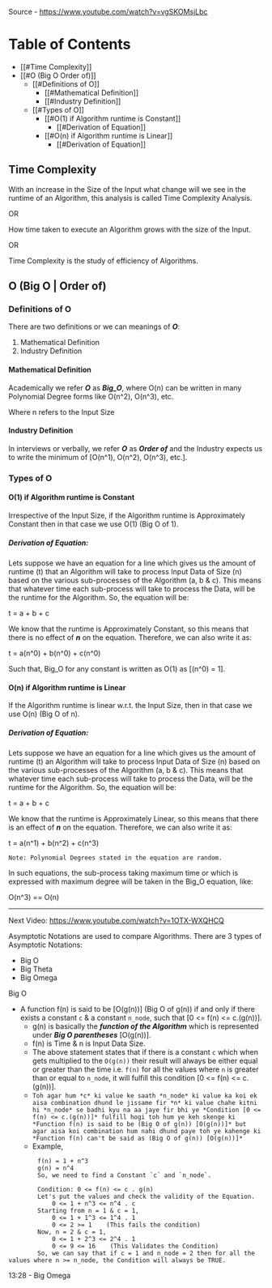 Source - https://www.youtube.com/watch?v=vgSKOMsjLbc
# Table of Contents

- [[#Time Complexity]]
- [[#O (Big O Order of)]]
	- [[#Definitions of O]]
		- [[#Mathematical Definition]]
		- [[#Industry Definition]]
	- [[#Types of O]]
		- [[#O(1) if Algorithm runtime is Constant]]
			- [[#Derivation of Equation]]
		- [[#O(n) if Algorithm runtime is Linear]]
			- [[#Derivation of Equation]]
## Time Complexity

With an increase in the Size of the Input what change will we see in the runtime of an Algorithm, this analysis is called Time Complexity Analysis.

OR

How time taken to execute an Algorithm grows with the size of the Input.

OR

Time Complexity is the study of efficiency of Algorithms.

## O (Big O | Order of)
### Definitions of O

There are two definitions or we can meanings of ***O***:
1. Mathematical Definition
2. Industry Definition
#### Mathematical Definition

Academically we refer ***O*** as ***Big_O***, where O(n) can be written in many Polynomial Degree forms like O(n^2), O(n^3), etc.

Where n refers to the Input Size

#### Industry Definition

In interviews or verbally, we refer ***O*** as ***Order of*** and the Industry expects us to write the minimum of [O(n^1), O(n^2), O(n^3), etc.].

### Types of O

#### O(1) if Algorithm runtime is Constant

Irrespective of the Input Size, if the Algorithm runtime is Approximately Constant then in that case we use O(1) (Big O of 1).
##### Derivation of Equation:

Lets suppose we have an equation for a line which gives us the amount of runtime (t) that an Algorithm will take to process Input Data of Size (n) based on the various sub-processes of the Algorithm (a, b & c). This means that whatever time each sub-process will take to process the Data, will be the runtime for the Algorithm. So, the equation will be:

t = a + b + c

We know that the runtime is Approximately Constant, so this means that there is no effect of ***n*** on the equation. Therefore, we can also write it as:

t = a(n^0) + b(n^0) + c(n^0)

Such that, Big_O for any constant is written as O(1) as [(n^0) = 1].

#### O(n) if Algorithm runtime is Linear

If the Algorithm runtime is linear w.r.t. the Input Size, then in that case we use O(n) (Big O of n).
##### Derivation of Equation:

Lets suppose we have an equation for a line which gives us the amount of runtime (t) an Algorithm will take to process Input Data of Size (n) based on the various sub-processes of the Algorithm (a, b & c). This means that whatever time each sub-process will take to process the Data, will be the runtime for the Algorithm. So, the equation will be:

t = a + b + c

We know that the runtime is Approximately Linear, so this means that there is an effect of ***n*** on the equation. Therefore, we can also write it as:

t = a(n^1) + b(n^2) + c(n^3)

	Note: Polynomial Degrees stated in the equation are random.

In such equations, the sub-process taking maximum time or which is expressed with maximum degree will be taken in the Big_O equation, like:

O(n^3) == O(n)

___

Next Video: https://www.youtube.com/watch?v=1OTX-WXQHCQ

Asymptotic Notations are used to compare Algorithms.
There are 3 types of Asymptotic Notations:
- Big O
- Big Theta
- Big Omega

Big O
- A function f(n) is said to be [O(g(n))] (Big O of g(n)) if and only if there exists a constant `c` & a constant `n_node`, such that [0 <= f(n) <= c.(g(n))].
	- g(n) is basically the ***function of the Algorithm*** which is represented under ***Big O parentheses*** [O(g(n))].
	- f(n) is Time & n is Input Data Size.
	- The above statement states that if there is a constant `c` which when gets multiplied to the `O(g(n))` their result will always be either equal or greater than the time i.e. `f(n)` for all the values where `n` is greater than or equal to `n_node`, it will fulfill this condition [0 <= f(n) <= c.(g(n))].
	- `Toh agar hum *c* ki value ke saath *n_node* ki value ka koi ek aisa combination dhund le jissame fir *n* ki value chahe kitni hi *n_node* se badhi kyu na aa jaye fir bhi ye *Condition [0 <= f(n) <= c.(g(n))]* fulfill hogi toh hum ye keh skenge ki *Function f(n) is said to be (Big O of g(n)) [O(g(n))]* but agar aisa koi combination hum nahi dhund paye toh ye kahenge ki *Function f(n) can't be said as (Big O of g(n)) [O(g(n))]*`
	- Example,
```
		f(n) = 1 + n^3
		g(n) = n^4
		So, we need to find a Constant `c` and `n_node`.

		Condition: 0 <= f(n) <= c . g(n)
		Let's put the values and check the validity of the Equation.
			0 <= 1 + n^3 <= n^4 . c
		Starting from n = 1 & c = 1,
			0 <= 1 + 1^3 <= 1^4 . 1
			0 <= 2 >= 1    (This fails the condition)
		Now, n = 2 & c = 1,
			0 <= 1 + 2^3 <= 2^4 . 1
			0 <= 9 <= 16    (This Validates the Condition)
		So, we can say that if c = 1 and n_node = 2 then for all the values where n >= n_node, the Condition will always be TRUE.
```


13:28 - Big Omega















